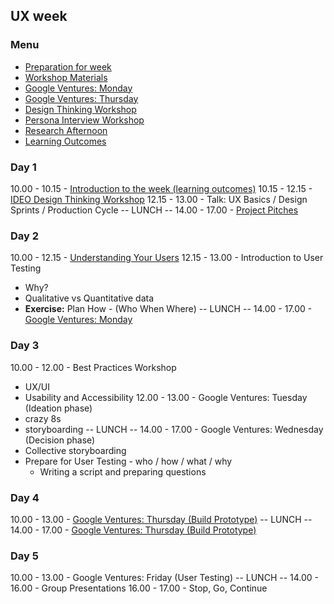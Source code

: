 ## UX week

### Menu

* [Preparation for week](./preparation.md)
* [Workshop Materials](./materials.md)
* [Google Ventures: Monday](./google-ventures-monday.md)
* [Google Ventures: Thursday](./google-ventures-thursday.md)
* [Design Thinking Workshop](./design-thinking-workshop.md)
* [Persona Interview Workshop](./persona-interview-workshop.md)
* [Research Afternoon](./research-afternoon.md)
* [Learning Outcomes](https://github.com/foundersandcoders/master-reference/blob/master/coursebook/fragments/product-build/learning-outcomes.md)

### Day 1

10.00 - 10.15 - [Introduction to the week (learning outcomes)](https://github.com/foundersandcoders/master-reference/blob/master/coursebook/fragments/product-build/learning-outcomes.md)
10.15 - 12.15 - [IDEO Design Thinking Workshop](./design-thinking-workshop.md)
12.15 - 13.00 - Talk: UX Basics / Design Sprints / Production Cycle
-- LUNCH --
14.00 - 17.00 - [Project Pitches](./preparation.md)

### Day 2

10.00 - 12.15 - [Understanding Your Users](./persona-interview-workshop.md)
12.15 - 13.00 - Introduction to User Testing
- Why?
- Qualitative vs Quantitative data
- **Exercise:** Plan How - (Who When Where)
-- LUNCH --
14.00 - 17.00 - [Google Ventures: Monday](./google-ventures-monday.md)

### Day 3

10.00 - 12.00 - Best Practices Workshop
- UX/UI
- Usability and Accessibility
12.00 - 13.00 - Google Ventures: Tuesday (Ideation phase)
- crazy 8s
- storyboarding
-- LUNCH --
14.00 - 17.00 - Google Ventures: Wednesday (Decision phase)
- Collective storyboarding
- Prepare for User Testing - who / how / what / why
  - Writing a script and preparing questions

### Day 4

10.00 - 13.00 - [Google Ventures: Thursday (Build Prototype)](./google-ventures-thursday.md)
-- LUNCH --
14.00 - 17.00 - [Google Ventures: Thursday (Build Prototype)](./google-ventures-thursday.md)

### Day 5

10.00 - 13.00 - Google Ventures: Friday (User Testing)
-- LUNCH --
14.00 - 16.00 - Group Presentations
16.00 - 17.00 - Stop, Go, Continue
